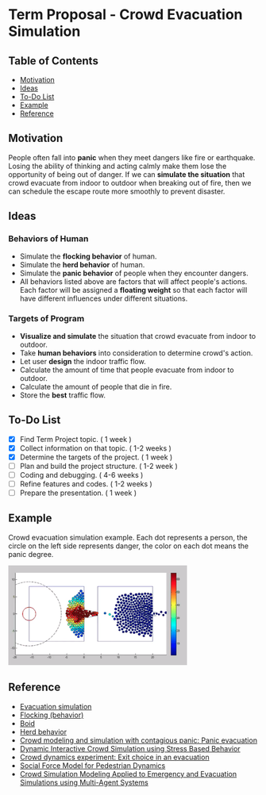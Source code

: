 # Term Proposal - Crowd Evacuation Simulation

## Table of Contents

 - [Motivation](#motivation)
 - [Ideas](#ideas)
 - [To-Do List](#to-do-list)
 - [Example](#example)
 - [Reference](#reference)

## Motivation

People often fall into **panic** when they meet dangers like fire or earthquake. Losing the ability of thinking and acting calmly make them lose the opportunity of being out of danger. If we can **simulate the situation** that crowd evacuate from indoor to outdoor when breaking out of fire, then we can schedule the escape route more smoothly to prevent disaster.

## Ideas

### Behaviors of Human
 - Simulate the **flocking behavior** of human.
 - Simulate the **herd behavior** of human.
 - Simulate the **panic behavior** of people when they encounter dangers.
 - All behaviors listed above are factors that will affect people's actions. Each factor will be assigned a **floating weight** so that each factor will have different influences under different situations.

### Targets of Program
 - **Visualize and simulate** the situation that crowd evacuate from indoor to outdoor.
 - Take **human behaviors** into consideration to determine crowd's action.
 - Let user **design** the indoor traffic flow.
 - Calculate the amount of time that people evacuate from indoor to outdoor.
 - Calculate the amount of people that die in fire. 
 - Store the **best** traffic flow.

## To-Do List

 - [x] Find Term Project topic. ( 1 week )
 - [x] Collect information on that topic. ( 1-2 weeks )
 - [x] Determine the targets of the project. ( 1 week )
 - [ ] Plan and build the project structure. ( 1-2 week )
 - [ ] Coding and debugging. ( 4-6 weeks )
 - [ ] Refine features and codes. ( 1-2 weeks ) 
 - [ ] Prepare the presentation. ( 1 week )

## Example

Crowd evacuation simulation example. Each dot represents a person, the circle on the left side represents danger, the color on each dot means the panic degree.

<img src="./imgs/evacuation_simulation.png" width="360">

## Reference

 - [Evacuation simulation](https://en.wikipedia.org/wiki/Evacuation_simulation)
 - [Flocking (behavior)](https://en.wikipedia.org/wiki/Flocking_(behavior))
 - [Boid](https://en.wikipedia.org/wiki/Boids)
 - [Herd behavior](https://en.wikipedia.org/wiki/Herd_behavior)
 - [Crowd modeling and simulation with contagious panic: Panic evacuation](https://www.youtube.com/watch?v=SCm0mKPdY3M)
 - [Dynamic Interactive Crowd Simulation using Stress Based Behavior](https://users.csc.calpoly.edu/~zwood/teaching/csc572/final17/smseiber/index.html?fbclid=IwAR2Cw7XXhafc5HrfROChYzjc39_VEAKA8xG15sW2Z7h3ppjmdehuKV9K_6I)
 - [Crowd dynamics experiment: Exit choice in an evacuation](https://www.youtube.com/watch?v=cGJ0NT_Bg4g)
 - [Social Force Model for Pedestrian Dynamics](https://arxiv.org/abs/cond-mat/9805244)
 - [Crowd Simulation Modeling Applied to Emergency and Evacuation Simulations using Multi-Agent Systems](https://arxiv.org/pdf/1303.4692)